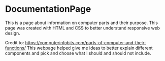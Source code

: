 # DocumentationPage

This is a page about information on computer parts and their purpose.
This page was created with HTML and CSS to better understand responsive web design.

Credit to: https://computerinfobits.com/parts-of-computer-and-their-functions/
This webpage helped give me ideas to better explain different components and pick and choose what I should and should not include.
